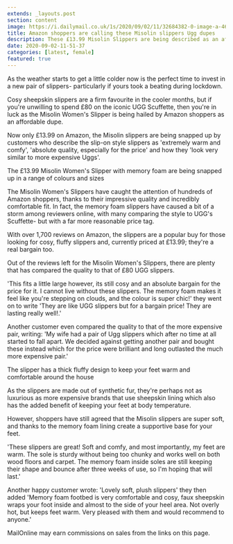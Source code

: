 ```yaml
---
extends: _layouts.post
section: content
image: https://i.dailymail.co.uk/1s/2020/09/02/11/32684382-0-image-a-46_1599043334090.jpg 
title: Amazon shoppers are calling these Misolin slippers Ugg dupes 
description: These £13.99 Misolin Slippers are being described as an affordable dupe for the UGG Scuffette slippers. 
date: 2020-09-02-11-51-37 
categories: [latest, female] 
featured: true 
--- 
```

As the weather starts to get a little colder now is the perfect time to invest in a new pair of slippers- particularly if yours took a beating during lockdown.

Cosy sheepskin slippers are a firm favourite in the cooler months, but if you're unwilling to spend £80 on the iconic UGG Scuffette, then you're in luck as the Misolin Women's Slipper is being hailed by Amazon shoppers as an affordable dupe. 

Now only £13.99 on Amazon, the Misolin slippers are being snapped up by customers who describe the slip-on style slippers as 'extremely warm and comfy', 'absolute quality, especially for the price' and how they 'look very similar to more expensive Uggs'. 

The £13.99 Misolin Women's Slipper with memory foam are being snapped up in a range of colours and sizes 

The Misolin Women's Slippers have caught the attention of hundreds of Amazon shoppers, thanks to their impressive quality and incredibly comfortable fit. In fact, the memory foam slippers have caused a bit of a storm among reviewers online, with many comparing the style to UGG's Scuffette- but with a far more reasonable price tag. 

With over 1,700 reviews on Amazon, the slippers are a popular buy for those looking for cosy, fluffy slippers and, currently priced at £13.99; they're a real bargain too. 

Out of the reviews left for the Misolin Women's Slippers, there are plenty that has compared the quality to that of £80 UGG slippers. 

'This fits a little large however, its still cosy and an absolute bargain for the price for it. I cannot live without these slippers. The memory foam makes it feel like you're stepping on clouds, and the colour is super chic!' they went on to write 'They are like UGG slippers but for a bargain price! They are lasting really well!.'

Another customer even compared the quality to that of the more expensive pair, writing: 'My wife had a pair of Ugg slippers which after no time at all started to fall apart. We decided against getting another pair and bought these instead which for the price were brilliant and long outlasted the much more expensive pair.'

The slipper has a thick fluffy design to keep your feet warm and comfortable around the house

As the slippers are made out of synthetic fur, they're perhaps not as luxurious as more expensive brands that use sheepskin lining which also has the added benefit of keeping your feet at body temperature.

However, shoppers have still agreed that the Misolin slippers are super soft, and thanks to the memory foam lining create a supportive base for your feet.  

'These slippers are great! Soft and comfy, and most importantly, my feet are warm. The sole is sturdy without being too chunky and works well on both wood floors and carpet. The memory foam inside soles are still keeping their shape and bounce after three weeks of use, so I'm hoping that will last.'

Another happy customer wrote: 'Lovely soft, plush slippers' they then added 'Memory foam footbed is very comfortable and cosy, faux sheepskin wraps your foot inside and almost to the side of your heel area. Not overly hot, but keeps feet warm. Very pleased with them and would recommend to anyone.'

MailOnline may earn commissions on sales from the links on this page.      

